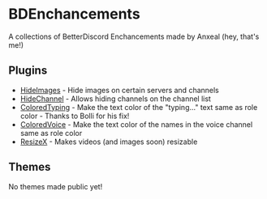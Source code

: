 # BDEnchancements
A collections of BetterDiscord Enchancements made by Anxeal (hey, that's me!)

## Plugins
* [HideImages](https://github.com/Anxeal/BDEnhancements/blob/master/plugins/HideImages.plugin.js) - Hide images on certain servers and channels
* [HideChannel](https://github.com/Anxeal/BDEnhancements/blob/master/plugins/HideChannel.plugin.js) - Allows hiding channels on the channel list
* [ColoredTyping](https://github.com/Anxeal/BDEnhancements/blob/master/plugins/ColoredTyping.plugin.js) - Make the text color of the "typing..." text same as role color - Thanks to Bolli for his fix!
* [ColoredVoice](https://github.com/Anxeal/BDEnhancements/blob/master/plugins/ColoredVoice.plugin.js) - Make the text color of the names in the voice channel same as role color
* [ResizeX](https://github.com/Anxeal/BDEnhancements/blob/master/plugins/ResizeX.plugin.js) - Makes videos (and images soon) resizable

## Themes
No themes made public yet!
